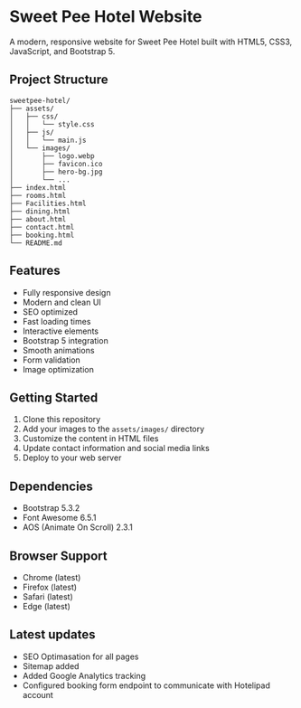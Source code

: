 # Sweet Pee Hotel Website

A modern, responsive website for Sweet Pee Hotel built with HTML5, CSS3, JavaScript, and Bootstrap 5.

## Project Structure

```
sweetpee-hotel/
├── assets/
│   ├── css/
│   │   └── style.css
│   ├── js/
│   │   └── main.js
│   └── images/
│       ├── logo.webp
│       ├── favicon.ico
│       ├── hero-bg.jpg
│       └── ...
├── index.html
├── rooms.html
├── Facilities.html
├── dining.html
├── about.html
├── contact.html
├── booking.html
└── README.md
```

## Features

- Fully responsive design
- Modern and clean UI
- SEO optimized
- Fast loading times
- Interactive elements
- Bootstrap 5 integration
- Smooth animations
- Form validation
- Image optimization

## Getting Started

1. Clone this repository
2. Add your images to the `assets/images/` directory
3. Customize the content in HTML files
4. Update contact information and social media links
5. Deploy to your web server

## Dependencies

- Bootstrap 5.3.2
- Font Awesome 6.5.1
- AOS (Animate On Scroll) 2.3.1

## Browser Support

- Chrome (latest)
- Firefox (latest)
- Safari (latest)
- Edge (latest)

## Latest updates

- SEO Optimasation for all pages
- Sitemap added
- Added Google Analytics tracking
- Configured booking form endpoint to communicate with Hotelipad account



